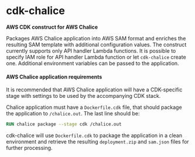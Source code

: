 # cdk-chalice
**AWS CDK construct for AWS Chalice**

Packages AWS Chalice application into AWS SAM format and enriches the resulting
SAM template with additional configuration values. The construct currently 
supports only API handler Lambda functions. It is possible to specify
IAM role for API handler Lambda function or let `cdk-chalice` create one.
Additional environment variables can be passed to the application. 

#### AWS Chalice application requirements
It is recommended that AWS Chalice application will have a CDK-specific
stage with settings to be used by the accompanying CDK stack. 

Chalice application must have a `Dockerfile.cdk` file, that should package the 
application to `/chalice.out`. The last line should be:
```dockerfile
RUN chalice package --stage cdk /chalice.out
```
cdk-chalice will use `Dockerfile.cdk` to package the application in a clean environment
and retrieve the resulting `deployment.zip` and `sam.json` files for further
processing.
